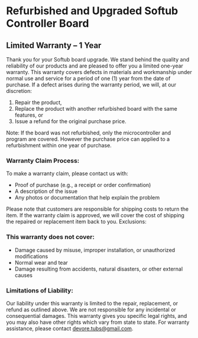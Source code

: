 # Refurbished and Upgraded Softub Controller Board
## Limited Warranty – 1 Year

Thank you for your Softub board upgrade. We stand behind the quality and reliability of our products and are pleased to offer you a limited one-year warranty.
This warranty covers defects in materials and workmanship under normal use and service for a period of one (1) year from the date of purchase. If a defect arises during the warranty period, we will, at our discretion:
1. Repair the product,
2. Replace the product with another refurbished board with the same features, or
3. Issue a refund for the original purchase price.

Note: If the board was not refurbished, only the microcontroller and program are covered.  However the purchase price can applied to a refurbishment within one year of purchase.

### Warranty Claim Process:
To make a warranty claim, please contact us with:
*	Proof of purchase (e.g., a receipt or order confirmation)
*	A description of the issue
*	Any photos or documentation that help explain the problem

Please note that customers are responsible for shipping costs to return the item. If the warranty claim is approved, we will cover the cost of shipping the repaired or replacement item back to you.
Exclusions:

### This warranty does not cover:
*	Damage caused by misuse, improper installation, or unauthorized modifications
*	Normal wear and tear
*	Damage resulting from accidents, natural disasters, or other external causes

### Limitations of Liability:
Our liability under this warranty is limited to the repair, replacement, or refund as outlined above. We are not responsible for any incidental or consequential damages.
This warranty gives you specific legal rights, and you may also have other rights which vary from state to state.
For warranty assistance, please contact devore.tubs@gmail.com.
